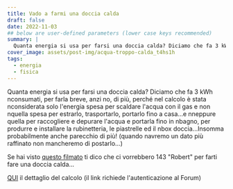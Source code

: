 ```yaml
---
title: Vado a farmi una doccia calda
draft: false
date: 2022-11-03
## below are user-defined parameters (lower case keys recommended)
summary: |
  Quanta energia si usa per farsi una doccia calda? Diciamo che fa 3 kWh consumati, per farla breve. Anzi no, di più...
cover_image: assets/post-img/acqua-troppo-calda_t4hs1h 
tags:
  - energia
  - fisica
---
```


Quanta energia si usa per farsi una doccia calda? Diciamo che fa 3 kWh nconsumati, per farla breve, anzi no, di più, perché nel calcolo è stata nconsiderata solo l'energia spesa per scaldare l'acqua con il gas e non nquella spesa per estrarlo, trasportarlo, portarlo fino a casa...e nneppure quella per raccogliere e depurare l'acqua e portarla fino in nbagno, per produrre e installare la rubinetteria, le piastrelle ed il nbox doccia...Insomma probabilmente anche parecchio di più! (quando navremo un dato più raffinato non mancheremo di postarlo...)

Se hai visto [questo filmato](https://youtu.be/ZzbHGSaMjH0) ti dico che ci vorrebbero 143 "Robert" per farti fare una doccia calda...

[QUI](https://forum.resconda.it/t/quanta-energia-ci-vuole-per-una-doccia/25) il dettaglio del calcolo (il link richiede l'autenticazione al Forum)

<!--
  created 2022-11-03 08:14:13.881798 +0100 CET m=+0.042941335
-->